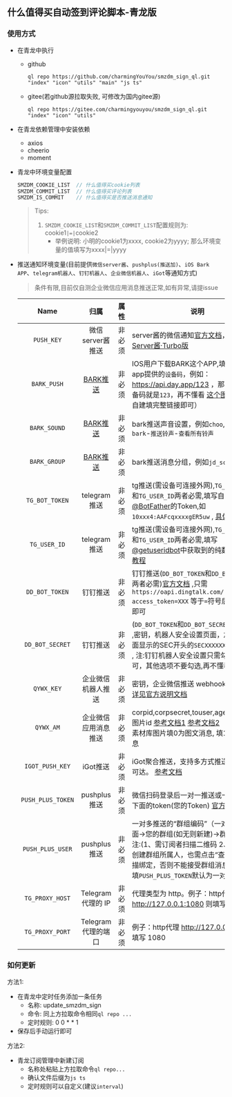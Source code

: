 ## 什么值得买自动签到评论脚本-青龙版

### 使用方式

- 在青龙中执行

  - github

    ```shell
    ql repo https://github.com/charmingYouYou/smzdm_sign_ql.git "index" "icon" "utils" "main" "js ts"
    ```

  - gitee(若github源拉取失败, 可修改为国内gitee源)

    ```shell
    ql repo https://gitee.com/charmingyouyou/smzdm_sign_ql.git "index" "icon" "utils"
    ```

- 在青龙依赖管理中安装依赖

  - axios
  - cheerio
  - moment

- 青龙中环境变量配置

  ```javascript
  SMZDM_COOKIE_LIST  // 什么值得买cookie列表
  SMZDM_COMMIT_LIST  // 什么值得买评论列表
  SMZDM_IS_COMMIT    // 什么值得买是否推送消息通知
  ```

  > Tips:
  >
  > 1. `SMZDM_COOKIE_LIST`和`SMZDM_COMMIT_LIST`配置规则为: cookie1`|=|`cookie2
  >    * 举例说明: 小明的cookie1为xxxx, cookie2为yyyy; 那么环境变量的值填写为xxxx|=|yyyy

- 推送通知环境变量(目前提供`微信server酱`、`pushplus(推送加)`、`iOS Bark APP`、`telegram机器人`、`钉钉机器人`、`企业微信机器人`、`iGot`等通知方式)
  
  > 条件有限,目前仅自测企业微信应用消息推送正常,如有异常,请提issue
  
  |       Name        |                             归属                             |  属性  | 说明                                                         |
  | :---------------: | :----------------------------------------------------------: | :----: | ------------------------------------------------------------ |
  |    `PUSH_KEY`     |                       微信server酱推送                       | 非必须 | server酱的微信通知[官方文档](http://sc.ftqq.com/3.version)，已兼容 [Server酱·Turbo版](https://sct.ftqq.com/)   |
  |    `BARK_PUSH`    | [BARK推送](https://apps.apple.com/us/app/bark-customed-notifications/id1403753865) | 非必须 | IOS用户下载BARK这个APP,填写内容是app提供的`设备码`，例如：https://api.day.app/123 ，那么此处的设备码就是`123`，再不懂看 [这个图](icon/bark.jpg)（注：支持自建填完整链接即可） |
  |   `BARK_SOUND`    | [BARK推送](https://apps.apple.com/us/app/bark-customed-notifications/id1403753865) | 非必须 | bark推送声音设置，例如`choo`,具体值请在`bark`-`推送铃声`-`查看所有铃声` |
  |   `BARK_GROUP`    | [BARK推送](https://apps.apple.com/us/app/bark-customed-notifications/id1403753865) | 非必须 | bark推送消息分组，例如`jd_scripts` |
  |  `TG_BOT_TOKEN`   |                         telegram推送                         | 非必须 | tg推送(需设备可连接外网),`TG_BOT_TOKEN`和`TG_USER_ID`两者必需,填写自己申请[@BotFather](https://t.me/BotFather)的Token,如`10xxx4:AAFcqxxxxgER5uw` , [具体教程](https://github.com/zero205/JD_tencent_scf/edit/main/backUp/TG_PUSH.md) |
  |   `TG_USER_ID`    |                         telegram推送                         | 非必须 | tg推送(需设备可连接外网),`TG_BOT_TOKEN`和`TG_USER_ID`两者必需,填写[@getuseridbot](https://t.me/getuseridbot)中获取到的纯数字ID, [具体教程](https://github.com/zero205/JD_tencent_scf/edit/main/backUp/TG_PUSH.md) |
  |  `DD_BOT_TOKEN`   |                           钉钉推送                           | 非必须 | 钉钉推送(`DD_BOT_TOKEN`和`DD_BOT_SECRET`两者必需)[官方文档](https://developers.dingtalk.com/document/app/custom-robot-access) ,只需`https://oapi.dingtalk.com/robot/send?access_token=XXX` 等于`=`符号后面的XXX即可 |
  |  `DD_BOT_SECRET`  |                           钉钉推送                           | 非必须 | (`DD_BOT_TOKEN`和`DD_BOT_SECRET`两者必需) ,密钥，机器人安全设置页面，加签一栏下面显示的SEC开头的`SECXXXXXXXXXX`等字符 , 注:钉钉机器人安全设置只需勾选`加签`即可，其他选项不要勾选,再不懂看 [这个图](icon/DD_bot.png) |
  |    `QYWX_KEY`     |                         企业微信机器人推送                         | 非必须 | 密钥，企业微信推送 webhook 后面的 key [详见官方说明文档](https://work.weixin.qq.com/api/doc/90000/90136/91770) |
  |     `QYWX_AM`     |                       企业微信应用消息推送                     | 非必须 | corpid,corpsecret,touser,agentid,素材库图片id [参考文档1](http://note.youdao.com/s/HMiudGkb) [参考文档2](http://note.youdao.com/noteshare?id=1a0c8aff284ad28cbd011b29b3ad0191)<br>素材库图片填0为图文消息, 填1为纯文本消息         |
  |  `IGOT_PUSH_KEY`  |                           iGot推送                           | 非必须 | iGot聚合推送，支持多方式推送，确保消息可达。 [参考文档](https://wahao.github.io/Bark-MP-helper ) |
  | `PUSH_PLUS_TOKEN` |                         pushplus推送                         | 非必须 | 微信扫码登录后一对一推送或一对多推送下面的token(您的Token) [官方网站](http://www.pushplus.plus/) |
  | `PUSH_PLUS_USER`  |                         pushplus推送                         | 非必须 | 一对多推送的“群组编码”（一对多推送下面->您的群组(如无则新建)->群组编码）注:(1、需订阅者扫描二维码 2、如果您是创建群组所属人，也需点击“查看二维码”扫描绑定，否则不能接受群组消息推送)，只填`PUSH_PLUS_TOKEN`默认为一对一推送 |
  |  `TG_PROXY_HOST`  |                      Telegram 代理的 IP                      | 非必须 | 代理类型为 http。例子：http代理 http://127.0.0.1:1080 则填写 127.0.0.1 |
  |  `TG_PROXY_PORT`  |                     Telegram 代理的端口                      | 非必须 | 例子：http代理 http://127.0.0.1:1080 则填写 1080             |

### 如何更新

方法1: 
* 在青龙中定时任务添加一条任务
  * 名称: update_smzdm_sign
  * 命令: 同上方拉取命令相同`ql repo ...`
  * 定时规则: 0 0 * * 1
* 保存后手动运行即可

方法2:
* 青龙订阅管理中新建订阅
  * 名称处粘贴上方拉取命令`ql repo...`
  * 确认文件后缀为`js ts`
  * 定时规则可以自定义(建议`interval`)

